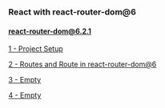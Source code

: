 ### React with react-router-dom@6

#### react-router-dom@6.2.1

[1 - Project Setup ](../../tree/042fa55408731721812f87a6357cc9c535a26aa3/)

[2 - Routes and Route in react-router-dom@6 ](../../tree/02dea029a2de61227dc118839f9eac1770f70e9b/)

[3 - Empty ](../../tree//)

[4 - Empty ](../../tree//)
